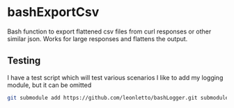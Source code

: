 # bashExportCsv
Bash function to export flattened csv files from curl responses or other similar json.
Works for large responses and flattens the output.



## Testing
I have a test script which will test various scenarios
I like to add my logging module, but it can be omitted

```bash
git submodule add https://github.com/leonletto/bashLogger.git submodules/bashLogger


```